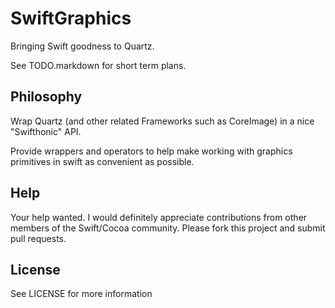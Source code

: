 # SwiftGraphics

Bringing Swift goodness to Quartz.

See TODO.markdown for short term plans.

## Philosophy

Wrap Quartz (and other related Frameworks such as CoreImage) in a nice "Swifthonic" API.

Provide wrappers and operators to help make working with graphics primitives in swift as 
convenient as possible.

## Help

Your help wanted. I would definitely appreciate contributions from other members of the 
Swift/Cocoa community. Please fork this project and submit pull requests.

## License

See LICENSE for more information